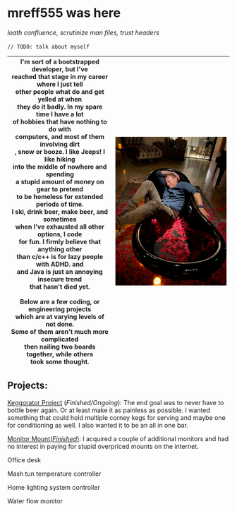 # mreff555 was here

*loath confluence, scrutinize man files, trust headers*

`// TODO: talk about myself`

| I'm sort of a bootstrapped developer, but I've<br />reached that stage in my career where I just tell<br />other people what do and get yelled at when<br />they do it badly.  In my spare time I have a lot<br />of hobbies that have nothing to do with<br />computers, and most of them involving dirt<br />, snow or booze.  I like Jeeps!  I like hiking<br />into the middle of nowhere and spending<br />a stupid amount of money on gear to pretend<br />to be homeless for extended periods of time.<br />I ski, drink beer, make beer, and sometimes<br />when I've exhausted all other options, I code<br />for fun.  I firmly believe that anything other<br />than c/c++ is for lazy people with ADHD. and<br />and Java is just an annoying insecure trend<br />that hasn't died yet.<br /><br />Below are a few coding, or engineering projects<br />which are at varying levels of not done. <br />Some of them aren't much more complicated<br />then nailing two boards together, while others<br />took some thought. | ![bathtubSmall](./resources/bathtubSmall.png) |
| ------------------------------------------------------------ | --------------------------------------------- |

## Projects:

[Keggorator Project](./projects/KeggeratorBuild.md) (*Finished/Ongoing*): The end goal was to never have to bottle beer again.  Or at least make it as painless as possible.  I wanted something that could hold multiple corney kegs for serving and maybe one for conditioning as well.  I also wanted it to be an all in one bar.

[Monitor Mount(*Finished*)](./projects/monitorMount.md): I acquired a couple of additional monitors and had no interest in paying for stupid overpriced mounts on the internet.

Office desk

Mash tun temperature controller

Home lighting system controller

Water flow monitor
